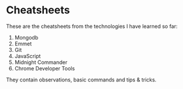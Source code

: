 # Cheatsheets
These are the cheatsheets from the technologies I have learned so far:
1. Mongodb
1. Emmet
1. Git
1. JavaScript
1. Midnight Commander
1. Chrome Developer Tools

They contain observations, basic commands and tips & tricks.
